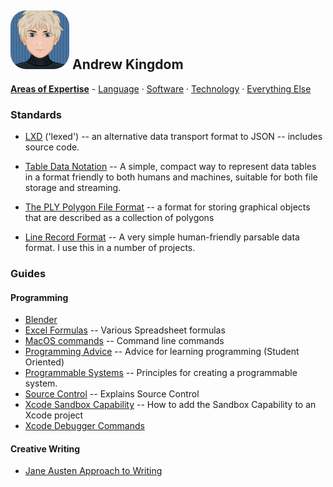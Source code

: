 ## <img alt="Cartoon of me" src="https://github.com/akingdom/akingdom/blob/08f5c5bb206da1072dc49ff116ee5bb0a3bdbe10/AK%20cartoon-IMG_7620-avatar-rounded.png" width="94px" height="94px" style="border-radius: 25px;"> Andrew Kingdom

**[Areas of Expertise](#work-i-do)** - [Language](#interests) · [Software](#current-programming-and-markup-languages) · [Technology](#platforms) · [Everything Else](#interests)

### Standards

- [LXD](https://github.com/akingdom/LXD.git) ('lexed') -- an alternative data transport format to JSON -- includes source code.
<!-- - [Pykelet](https://github.com/akingdom/pykelet) --> 
- [Table Data Notation](https://github.com/akingdom/Table-Data-Notation) -- A simple, compact way to represent data tables in a format friendly to both humans and machines, suitable for both file storage and streaming.

- [The PLY Polygon File Format](https://gist.github.com/akingdom/b56a60871a788a7c1661bdf3cd8c320b) -- a format for storing graphical objects that are described as a collection of polygons

- [Line Record Format](https://gist.github.com/akingdom/f068e919d360f39347e1c8e1ec2806ab)  -- A very simple human-friendly parsable data format. I use this in a number of projects.


### Guides

#### Programming

- [Blender](https://gist.github.com/akingdom/11dcfa28d28d09eacd4db9544729da21)
- [Excel Formulas](https://gist.github.com/akingdom/11dcfa28d28d09eacd4db9544729da21) -- Various Spreadsheet formulas
- [MacOS commands](https://gist.github.com/akingdom/d85129b08a96ffba8c89741abf6d1974) -- Command line commands
- [Programming Advice](https://gist.github.com/akingdom/09f1bef20fd0f601cbb2b8d504ef6f9c) -- Advice for learning programming (Student Oriented)
- [Programmable Systems](https://gist.github.com/akingdom/bf3f498810a33e17f2d6d12425ef51ff) -- Principles for creating a programmable system.
- [Source Control](https://gist.github.com/akingdom/f13e1d9d27fcde33448c17fbbb0586bc) -- Explains Source Control
- [Xcode Sandbox Capability](https://gist.github.com/akingdom/91c4aa4bcb77d2fcade07909a4dcc58b) -- How to add the Sandbox Capability to an Xcode project
- [Xcode Debugger Commands](https://gist.github.com/akingdom/2bc37e77263c669d808470dbc91f5b29)

#### Creative Writing

- [Jane Austen Approach to Writing](https://gist.github.com/akingdom/ed8cdf59a72313a16a93c122c985944b)
